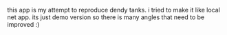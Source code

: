 this app is my attempt to reproduce dendy tanks. i tried to make it like local net app. its just demo version so there is many angles that need to be improved :)
